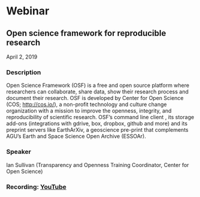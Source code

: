 # Webinar

## Open science framework for reproducible research

April 2, 2019

### Description

Open Science Framework (OSF) is a free and open source platform where researchers can collaborate, share data, show their research process and document their research. OSF is developed by Center for Open Science (COS; http://cos.io/), a non-profit technology and culture change organization with a mission to improve the openness, integrity, and reproducibility of scientific research. OSF’s command line client , its storage add-ons (integrations with gdrive, box, dropbox, github and more) and its preprint servers like EarthArXiv, a geoscience pre-print that complements AGU’s Earth and Space Science Open Archive (ESSOAr).

### Speaker

Ian Sullivan (Transparency and Openness Training Coordinator, Center for Open Science)

### Recording: [YouTube](https://youtu.be/4AEAV20SN0w)

<!-- Webinars -->

